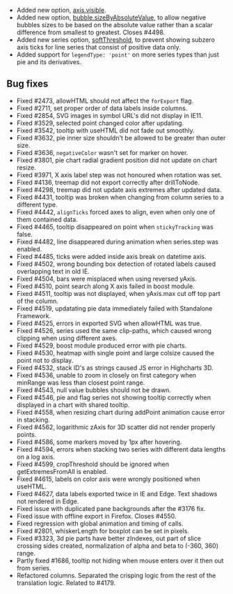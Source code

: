 - Added new option, [axis.visible](http://api.highcharts.com/highcharts#xAxis.visible).
- Added new option, [bubble.sizeByAbsoluteValue](http://api.highcharts.com/highcharts#plotOptions.bubble.sizeByAbsoluteValue), to allow negative bubbles sizes to be based on the absolute value rather than a scalar difference from smallest to greatest. Closes #4498.
- Added new series option, [softThreshold](http://api.highcharts.com/highcharts#plotOptions.series.softThreshold), to prevent showing subzero axis ticks for line series that consist of positive data only.
- Added support for ``legendType: 'point'`` on more series types than just pie and its derivatives.
## Bug fixes 
- Fixed #2473, allowHTML should not affect the ``forExport`` flag.
- Fixed #2711, set proper order of data labels inside columns.
- Fixed #2854, SVG images in symbol URL's did not display in IE11.
- Fixed #3529, selected point changed color after updating.
- Fixed #3542, tooltip with useHTML did not fade out smoothly.
- Fixed #3632, pie inner size shouldn't be allowed to be greater than outer size.
- Fixed #3636, ``negativeColor`` wasn't set for marker on hover.
- Fixed #3801, pie chart radial gradient position did not update on chart resize.
- Fixed #3971, X axis label step was not honoured when rotation was set.
- Fixed #4136, treemap did not export correctly after drillToNode.
- Fixed #4298, treemap did not update axis extremes after updated data.
- Fixed #4431, tooltip was broken when changing from column series to a different type.
- Fixed #4442, ``alignTicks`` forced axes to align, even when only one of them contained data.
- Fixed #4465, tooltip disappeared on point when ``stickyTracking`` was false.
- Fixed #4482, line disappeared during animation when series.step was enabled.
- Fixed #4485, ticks were added inside axis break on datetime axis.
- Fixed #4502, wrong bounding box detection of rotated labels caused overlapping text in old IE.
- Fixed #4504, bars were misplaced when using reversed yAxis.
- Fixed #4510, point search along X axis failed in boost module.
- Fixed #4511, tooltip was not displayed, when yAxis.max cut off top part of the column.
- Fixed #4519, updatating pie data immediately failed with Standalone Framework.
- Fixed #4525, errors in exported SVG when allowHTML was true.
- Fixed #4526, series used the same clip-paths, which caused wrong clipping when using different axes.
- Fixed #4529, boost module produced error with pie charts.
- Fixed #4530, heatmap with single point and large colsize caused the point not to display.
- Fixed #4532, stack ID's as strings caused JS error in Highcharts 3D.
- Fixed #4536, unable to zoom in closely on first category when minRange was less than closest point range.
- Fixed #4543, null value bubbles should not be drawn.
- Fixed #4546, pie and flag series not showing tooltip correctly when displayed in a chart with shared tooltip.
- Fixed #4558, when resizing chart during addPoint animation cause error in stacking.
- Fixed #4562, logarithmic zAxis for 3D scatter did not render properly points.
- Fixed #4586, some markers moved by 1px after hovering.
- Fixed #4594, errors when stacking two series with different data lengths on a log axis.
- Fixed #4599, cropThreshold should be ignored when getExtremesFromAll is enabled.
- Fixed #4615, labels on color axis were wrongly positioned when useHTML.
- Fixed #4627, data labels exported twice in IE and Edge. Text shadows not rendered in Edge.
- Fixed issue with duplicated pane backgrounds after the #3176 fix.
- Fixed issue with offline export in Firefox. Closes #4550.
- Fixed regression with global animation and timing of calls.
- Fixed #2801, whiskerLength for boxplot can be set in pixels.
- Fixed #3323, 3d pie parts have better zIndexes, out part of slice crossing sides created, normalization of alpha and beta to (-360, 360) range.
- Partly fixed #1686, tooltip not hiding when mouse enters over it then out from series.
- Refactored columns. Separated the crisping logic from the rest of the translation logic. Related to #4179.